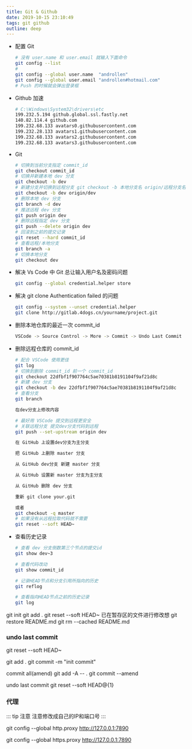 ```yaml
---
title: Git & Github
date: 2019-10-15 23:10:49  
tags: git github
outline: deep
---
```


- 配置 Git

  ```sh
  # 没有 user.name 和 user.email 就输入下面命令
  git config --list
  #
  git config --global user.name  "androllen"  
  git config --global user.email "androllen#hotmail.com"
  # Push 的时候就会弹出登录框
  ```

- Github 加速

  ``` bash
  # C:\Windows\System32\drivers\etc
  199.232.5.194 github.global.ssl.fastly.net
  140.82.114.4 github.com
  199.232.68.133 avatars0.githubusercontent.com
  199.232.28.133 avatars1.githubusercontent.com
  199.232.68.133 avatars2.githubusercontent.com
  199.232.68.133 avatars3.githubusercontent.com
  ```

- Git

  ``` bash
  # 切换到当前分支指定 commit_id
  git checkout commit_id
  # 切换并新建本地 dev 分支
  git checkout -b dev
  # 新建分支并切换到远程分支 git checkout -b 本地分支名 origin/远程分支名
  git checkout -b dev origin/dev
  # 删除本地 dev 分支
  git branch -d dev
  # 推送远程 dev 分支
  git push origin dev
  # 删除远程指定 dev 分支
  git push --delete origin dev
  # 回滚到之前的提交记录
  git reset --hard commit_id
  # 查看远程/本地分支
  git branch -a
  # 切换本地分支
  git checkout dev
  ```

- 解决 Vs Code 中 Git 总让输入用户名及密码问题  

  ```sh
  git config --global credential.helper store
  ```

- 解决 git clone Authentication failed 的问题

  ```sh
  git config --system --unset credential.helper
  git clone http://gitlab.4dogs.cn/yourname/project.git
  ```


- 删除本地仓库的最近一次 commit_id

  ```sh
  VSCode -> Source Control -> More -> Commit -> Undo Last Commit
  ```

- 删除远程仓库的 commit_id

  ```sh
  # 配合 VSCode 使用更佳
  git log
  # 切换到删除 commit_id 前一个 commit_id
  git checkout 22dfbf1f907764c5ae70381b8191104f9af21d8c
  # 新建 dev 分支
  git checkout -b dev 22dfbf1f907764c5ae70381b8191104f9af21d8c
  # 查看分支
  git branch

  在dev分支上修改内容

  # 最好用 VSCode 提交到远程更安全
  # 关联远程分支 提交dev分支代码到远程
  git push --set-upstream origin dev

  在 GitHub 上设置dev分支为主分支

  把 GitHub 上删除 master 分支

  从 GitHub dev分支 新建 master 分支

  从 GitHub 设置新 master 分支为主分支

  从 GitHub 删除 dev 分支

  重新 git clone your.git 
  
  或者 
  git checkout -q master
  # 如果没有从远程拉取代码就不需要
  git reset --soft HEAD~
  ```

- 查看历史记录
  
  ```sh
  # 查看 dev 分支倒数第三个节点的提交id
  git show dev~3

  # 查看代码改动
  git show commit_id

  # 记录HEAD节点和分支引用所指向的历史
  git reflog

  # 查看指向HEAD节点之前的历史记录
  git log
  ```

git init
git add .
git reset --soft HEAD~
已在暂存区的文件进行修改想
git restore README.md
git rm --cached README.md

### undo last commit
git reset --soft HEAD~

git add .
git commit -m "init commit"

commit all(amend)
git add -A -- .
git commit --amend 

undo last commit 
git reset --soft HEAD@{1} 
 

### 代理

::: tip 注意
注意修改成自己的IP和端口号
:::

git config --global http.proxy http://127.0.0.1:7890 

git config --global https.proxy http://127.0.0.1:7890